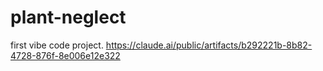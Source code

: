 # plant-neglect
first vibe code project. 
https://claude.ai/public/artifacts/b292221b-8b82-4728-876f-8e006e12e322 
